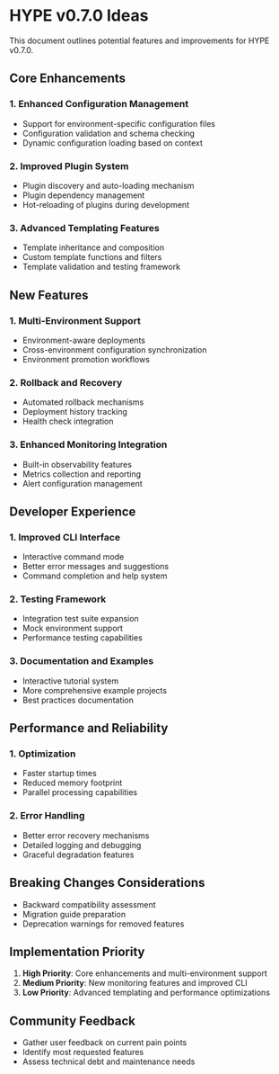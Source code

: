 # HYPE v0.7.0 Ideas

This document outlines potential features and improvements for HYPE v0.7.0.

## Core Enhancements

### 1. Enhanced Configuration Management
- Support for environment-specific configuration files
- Configuration validation and schema checking
- Dynamic configuration loading based on context

### 2. Improved Plugin System
- Plugin discovery and auto-loading mechanism
- Plugin dependency management
- Hot-reloading of plugins during development

### 3. Advanced Templating Features
- Template inheritance and composition
- Custom template functions and filters
- Template validation and testing framework

## New Features

### 1. Multi-Environment Support
- Environment-aware deployments
- Cross-environment configuration synchronization
- Environment promotion workflows

### 2. Rollback and Recovery
- Automated rollback mechanisms
- Deployment history tracking
- Health check integration

### 3. Enhanced Monitoring Integration
- Built-in observability features
- Metrics collection and reporting
- Alert configuration management

## Developer Experience

### 1. Improved CLI Interface
- Interactive command mode
- Better error messages and suggestions
- Command completion and help system

### 2. Testing Framework
- Integration test suite expansion
- Mock environment support
- Performance testing capabilities

### 3. Documentation and Examples
- Interactive tutorial system
- More comprehensive example projects
- Best practices documentation

## Performance and Reliability

### 1. Optimization
- Faster startup times
- Reduced memory footprint
- Parallel processing capabilities

### 2. Error Handling
- Better error recovery mechanisms
- Detailed logging and debugging
- Graceful degradation features

## Breaking Changes Considerations

- Backward compatibility assessment
- Migration guide preparation
- Deprecation warnings for removed features

## Implementation Priority

1. **High Priority**: Core enhancements and multi-environment support
2. **Medium Priority**: New monitoring features and improved CLI
3. **Low Priority**: Advanced templating and performance optimizations

## Community Feedback

- Gather user feedback on current pain points
- Identify most requested features
- Assess technical debt and maintenance needs